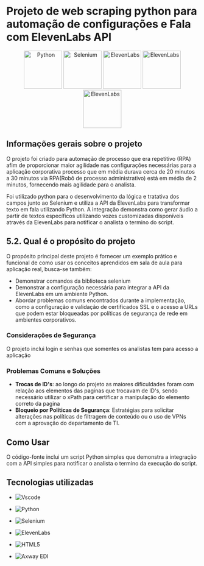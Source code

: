 # Projeto de web scraping python para automação de configurações e Fala com ElevenLabs API

<p align="center">
  <img src="https://upload.wikimedia.org/wikipedia/commons/c/c3/Python-logo-notext.svg" width="100" height="100" alt="Python">
  <img src="https://www.selenium.dev/images/selenium_logo_square_green.png" width="100" height="100" alt="Selenium">
  <img src="https://placehold.it/100x100?text=ElevenLabs" width="100" height="100" alt="ElevenLabs">
  <img src="https://avatars.githubusercontent.com/u/166254117?v=4" width="100" height="100" alt="ElevenLabs">
  <img src="https://avatars.githubusercontent.com/u/84950231?v=4" width="100" height="100" alt="ElevenLabs">

  
</p>


## Informações gerais sobre o projeto
O projeto foi criado para automação de processo que era repetitivo (RPA) afim de proporcionar maior agilidade nas configurações necessárias para a aplicação corporativa processo que em média durava cerca de 20 minutos a 30 minutos
via RPA(Robô de processo administrativo) está em média de 2 minutos, fornecendo mais agilidade para o analista.

Foi utilizado python para o desenvolvimento da lógica e tratativa dos campos junto ao Selenium e utiliza a API da ElevenLabs para transformar texto em fala utilizando Python. A integração demonstra como gerar áudio 
a partir de textos específicos utilizando vozes customizadas disponíveis através da ElevenLabs para notificar o analista o termino do script.

## 5.2. Qual é o propósito do projeto

O propósito principal deste projeto é fornecer um exemplo prático e funcional de como usar os conceitos aprendidos em sala de aula para aplicação real, busca-se também:

- Demonstrar comandos da biblioteca selenium
- Demonstrar a configuração necessária para integrar a API da ElevenLabs em um ambiente Python.
- Abordar problemas comuns encontrados durante a implementação, como a configuração e validação de certificados SSL e o acesso a URLs que podem estar bloqueadas por políticas de segurança de rede em ambientes corporativos.

### Considerações de Segurança

O projeto inclui login e senhas que somentes os analistas tem para acesso a aplicação 

### Problemas Comuns e Soluções

- **Trocas de ID's**: ao longo do projeto as maiores dificuldades foram com relação aos elementos das paginas que trocavam de ID's, sendo necessário utilizar o xPath para certificar a manipulação do elemento correto da pagina
- **Bloqueio por Políticas de Segurança**: Estratégias para solicitar alterações nas políticas de filtragem de conteúdo ou o uso de VPNs com a aprovação do departamento de TI.

## Como Usar

O código-fonte inclui um script Python simples que demonstra a integração com a API simples para notificar o analista o termino da execução do script. 

## Tecnologias utilizadas 

- ![Vscode](https://img.shields.io/badge/Vscode-007ACC?style=for-the-badge&logo=visual-studio-code&logoColor=white)

- ![Python](https://img.shields.io/badge/python-3670A0?style=for-the-badge&logo=python&logoColor=ffdd54)

- ![Selenium](https://img.shields.io/badge/Selenium-43B02A?style=flat-square&logo=selenium&logoColor=white)

- ![ElevenLabs](https://img.shields.io/badge/ElevenLabs-000000?style=flat-square&logo=data:image/png;base64,<BASE64>)
  
- ![HTML5](https://img.shields.io/badge/HTML5-E34F26?style=for-the-badge&logo=html5&logoColor=white) 

- ![Axway EDI](https://www.axway.com/themes/custom/axway2020/img/axway-logo-dark-gray.svg)
